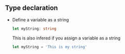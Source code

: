 ## Type declaration

* Define a variable as a string
    
    ``` typescript
    let myString: string
    ```
  This is also infered if you assign a variable as a string
  
    ``` typescript
    let myString = 'This is my string'
    ```
    



